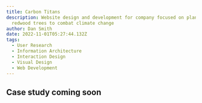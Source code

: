```yaml
---
title: Carbon Titans
description: Website design and development for company focused on planting
  redwood trees to combat climate change
author: Dan Smith
date: 2022-11-01T05:27:44.132Z
tags:
  - User Research
  - Information Architecture
  - Interaction Design
  - Visual Design
  - Web Development
---
```

## Case study coming soon